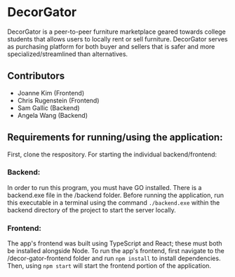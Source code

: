 # DecorGator
DecorGator is a peer-to-peer furniture marketplace geared towards college students that allows users to locally rent or sell furniture. DecorGator serves as purchasing platform for both buyer and sellers that is safer and more specialized/streamlined than alternatives.

## Contributors
* Joanne Kim (Frontend)
* Chris Rugenstein (Frontend)
* Sam Gallic (Backend)
* Angela Wang (Backend)

## Requirements for running/using the application:

First, clone the respository. For starting the individual backend/frontend:

### Backend:

In order to run this program, you must have GO installed. There is a backend.exe file in the /backend folder. Before running the application, run this executable in a terminal using the command `./backend.exe` within the backend directory of the project to start the server locally.

### Frontend:

The app's frontend was built using TypeScript and React; these must both be installed alongside Node. To run the app's frontend, first navigate to the /decor-gator-frontend folder and run `npm install` to install dependencies. Then, using `npm start` will start the frontend portion of the application.
